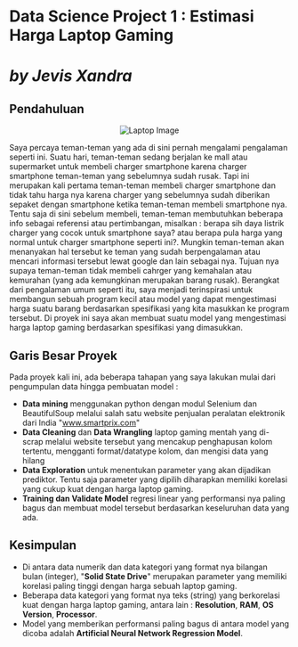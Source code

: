 # Data Science Project 1 : Estimasi Harga Laptop Gaming
# *by Jevis Xandra*

## Pendahuluan
<p align="center">
  <img alt="Laptop Image" src="https://media.licdn.com/dms/image/C5612AQGwU4rFPyen0w/article-cover_image-shrink_600_2000/0/1520169366642?e=2147483647&v=beta&t=3tRN_EwJplmeVbvMnn9zuv8dSqgkF79aqG8TPtadPJA">
</p>

Saya percaya teman-teman yang ada di sini pernah mengalami pengalaman seperti ini. Suatu hari, teman-teman sedang berjalan ke mall atau supermarket untuk membeli charger smartphone karena charger smartphone teman-teman yang sebelumnya sudah rusak. Tapi ini merupakan kali pertama teman-teman membeli charger smartphone dan tidak tahu harga nya karena charger yang sebelumnya sudah diberikan sepaket dengan smartphone ketika teman-teman membeli smartphone nya. Tentu saja di sini sebelum membeli, teman-teman membutuhkan beberapa info sebagai referensi atau pertimbangan, misalkan : berapa sih daya listrik charger yang cocok untuk smartphone saya? atau berapa pula harga yang normal untuk charger smartphone seperti ini?. Mungkin teman-teman akan menanyakan hal tersebut ke teman yang sudah berpengalaman atau mencari informasi tersebut lewat google dan lain sebagai nya. Tujuan nya supaya teman-teman tidak membeli cahrger yang kemahalan atau kemurahan (yang ada kemungkinan merupakan barang rusak). Berangkat dari pengalaman umum seperti itu, saya menjadi terinspirasi untuk membangun sebuah program kecil atau model yang dapat mengestimasi harga suatu barang berdasarkan spesifikasi yang kita masukkan ke program tersebut. Di proyek ini saya akan membuat suatu model yang mengestimasi harga laptop gaming berdasarkan spesifikasi yang dimasukkan.

## Garis Besar Proyek
Pada proyek kali ini, ada beberapa tahapan yang saya lakukan mulai dari pengumpulan data hingga pembuatan model :
* **Data mining** menggunakan python dengan modul Selenium dan BeautifulSoup melalui salah satu website penjualan peralatan elektronik dari India "www.smartprix.com"
* **Data Cleaning** dan **Data Wrangling** laptop gaming mentah yang di-scrap melalui website tersebut yang mencakup penghapusan kolom tertentu, mengganti format/datatype kolom, dan mengisi data yang hilang
* **Data Exploration** untuk menentukan parameter yang akan dijadikan prediktor. Tentu saja parameter yang dipilih diharapkan memiliki korelasi yang cukup kuat dengan harga laptop gaming.
* **Training dan Validate Model** regresi linear yang performansi nya paling bagus dan membuat model tersebut berdasarkan keseluruhan data yang ada.

## Kesimpulan 
* Di antara data numerik dan data kategori yang format nya bilangan bulan (integer), "**Solid State Drive**" merupakan parameter yang memiliki korelasi paling tinggi dengan harga sebuah laptop gaming.
* Beberapa data kategori yang format nya teks (string) yang berkorelasi kuat dengan harga laptop gaming, antara lain : **Resolution**, **RAM**, **OS Version**, **Processor**.
* Model yang memberikan performansi paling bagus di antara model yang dicoba adalah **Artificial Neural Network Regression Model**.
